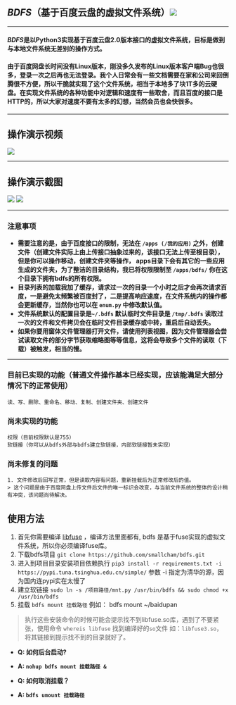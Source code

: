 ## *BDFS*（基于百度云盘的虚拟文件系统）![](https://img.shields.io/badge/build-dev--0.1-green)

------

#### *BDFS*是以Python3实现基于百度云盘2.0版本接口的虚拟文件系统，目标是做到与本地文件系统无差别的操作方式。
#### 由于百度网盘长时间没有Linux版本，刚没多久发布的Linux版本客户端Bug也很多，登录一次之后再也无法登录。我个人日常会有一些文档需要在家和公司来回倒腾很不方便，所以干脆就实现了这个文件系统，相当于本地多了块1T多的云硬盘。在实现文件系统的各种功能中对逻辑和速度有一些取舍，而且百度的接口是HTTP的，所以大家对速度不要有太多的幻想，当然会员也会快很多。

------

## 操作演示视频

[![](https://smallcham.github.io/static/img/bdfs-demo.png)](https://smallcham.github.io/static/video/bdfs-demo.mp4)

------

## 操作演示截图

![](https://smallcham.github.io/static/img/bdfs-demo1.png)
![](https://smallcham.github.io/static/img/bdfs-demo2.png)

------
### 注意事项
- **需要注意的是，由于百度接口的限制，无法在 `/apps (/我的应用)` 之外，创建文件（创建文件实际上由上传接口抽象过来的，该接口无法上传至根目录），但是你可以操作移动，创建文件夹等操作， apps目录下会有其它的一些应用生成的文件夹，为了整洁的目录结构，我已将权限限制至 `/apps/bdfs/` 你在这个目录下拥有bdfs的所有权限。**
- **目录列表的加载我加了缓存，请求过一次的目录一个小时之后才会再次请求百度，一是避免太频繁被百度封了，二是提高响应速度，在文件系统内的操作都会更新缓存，当然你也可以在 `enum.py` 中修改默认值。**
- **文件系统默认的配置目录是`~/.bdfs` 默认临时文件目录是 `/tmp/.bdfs` 读取过一次的文件和文件拷贝会在临时文件目录缓存或中转，重启后自动丢失。**
- **如果你要用窗体文件管理器打开文件，请使用列表视图，因为文件管理器会尝试读取文件的部分字节获取缩略图等等信息，这将会导致多个文件的读取（下载）被触发，相当的慢。**

------

### 目前已实现的功能（普通文件操作基本已经实现，应该能满足大部分情况下的正常使用）
    读、写、删除、重命名、移动、复制、创建文件夹、创建文件

### 尚未实现的功能
    权限（目前权限默认是755）
    软链接（你可以从bdfs外部与bdfs建立软链接，内部软链接暂未实现）
        
### 尚未修复的问题
    1. 文件修改后回写正常，但是读取内容有问题，重新挂载后为正常修改后的值。
    > 这个问题是由于百度网盘上传文件后文件的唯一标识会改变，与当前文件系统的整体的设计稍有冲突，该问题尚待解决。

## 使用方法
1. 首先你需要编译 [libfuse](https://github.com/libfuse/libfuse) ，编译方法里面都有, bdfs 是基于fuse实现的虚拟文件系统，所以你必须编译fuse库。
2. 下载bdfs项目 `git clone https://github.com/smallcham/bdfs.git`
3. 进入到项目目录安装项目依赖执行 `pip3 install -r requirements.txt -i https://pypi.tuna.tsinghua.edu.cn/simple/` 参数 -i 指定为清华的源，因为国内连pypi实在太慢了
4. 建立软链接 `sudo ln -s /项目路径/mnt.py /usr/bin/bdfs && sudo chmod +x /usr/bin/bdfs`
5. 挂载 `bdfs mount 挂载路径` 例如： bdfs mount ~/baidupan

> 执行这些安装命令的时候可能会提示找不到libfuse.so库，遇到了不要紧张，使用命令 `whereis libfuse` 找到编译好的`so`文件 如：`libfuse3.so`，将其链接到提示找不到的目录就好了。

- **Q: 如何后台启动?**
- **A: `nohup bdfs mount 挂载路径 &`**

- **Q: 如何取消挂载？**
- **A: `bdfs umount 挂载路径`** 